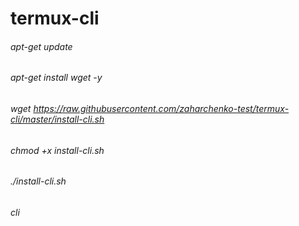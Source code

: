 # termux-cli


######   apt-get update

######   apt-get install wget -y

######   wget https://raw.githubusercontent.com/zaharchenko-test/termux-cli/master/install-cli.sh

######   chmod +x install-cli.sh

######   ./install-cli.sh

######   cli
